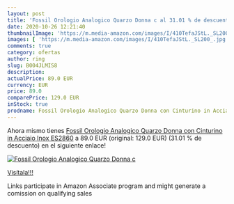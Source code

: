 ```yaml
---
layout: post
title: 'Fossil Orologio Analogico Quarzo Donna c al 31.01 % de descuento'
date: 2020-10-26 12:21:40
thumbnailImage: 'https://m.media-amazon.com/images/I/410TefaJStL._SL200_.jpg'
images: [ 'https://m.media-amazon.com/images/I/410TefaJStL._SL200_.jpg' ]
comments: true
category: ofertas
author: ring
slug: B004JLMIS8
description:
actualPrice: 89.0 EUR
currency: EUR
price: 89.0
comparePrice: 129.0 EUR
inStock: true
prodname: Fossil Orologio Analogico Quarzo Donna con Cinturino in Acciaio Inox ES2860
---
```


Ahora mismo tienes [Fossil Orologio Analogico Quarzo Donna con Cinturino in Acciaio Inox ES2860](https://www.amazon.it/dp/B004JLMIS8/?tag=tolees00-21) a 89.0 EUR (original: 129.0 EUR) (31.01 %  de descuento) en el siguiente enlace!

[![Fossil Orologio Analogico Quarzo Donna c](https://m.media-amazon.com/images/I/410TefaJStL._SL200_.jpg)](https://www.amazon.it/dp/B004JLMIS8/?tag=tolees00-21)

[Visítala!!!](https://www.amazon.it/dp/B004JLMIS8/?tag=tolees00-21)

Links participate in Amazon Associate program and might generate a comission on qualifying sales
